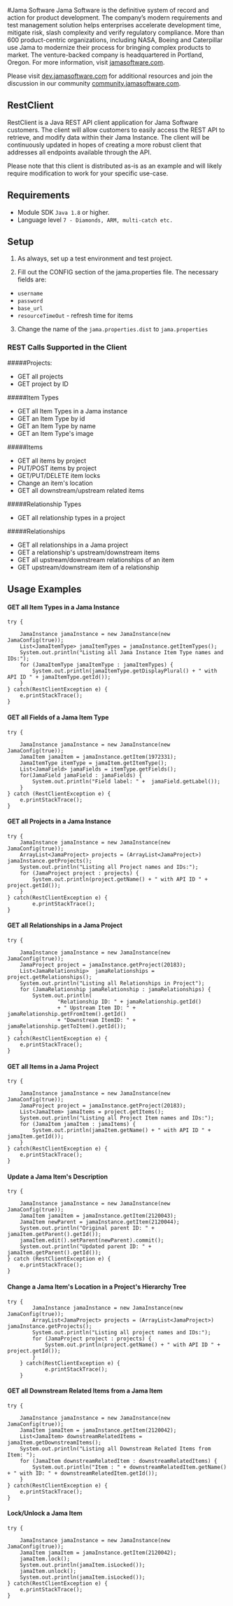 #Jama Software
Jama Software is the definitive system of record and action for product development. The company’s modern requirements and test management solution helps enterprises accelerate development time, mitigate risk, slash complexity and verify regulatory compliance. More than 600 product-centric organizations, including NASA, Boeing and Caterpillar use Jama to modernize their process for bringing complex products to market. The venture-backed company is headquartered in Portland, Oregon. For more information, visit [jamasoftware.com](http://jamasoftware.com).

Please visit [dev.jamasoftware.com](http://dev.jamasoftware.com) for additional resources and join the discussion in our community [community.jamasoftware.com](http://community.jamasoftware.com).

## RestClient
RestClient is a Java REST API client application for Jama Software customers. The client will allow customers to easily access the REST API to retrieve, and modify data within their Jama Instance. 
The client will be continuously updated in hopes of creating a more robust client that addresses all endpoints available through the API.

Please note that this client is distributed as-is as an example and will likely require modification to work for your specific use-case.


## Requirements
- Module SDK `Java 1.8` or higher.
- Language level `7 - Diamonds, ARM, multi-catch etc.`


## Setup
1. As always, set up a test environment and test project.

2. Fill out the CONFIG section of the jama.properties file.  The necessary fields are:
  - ```username```
  - ```password```
  - ```base_url```
  - ```resourceTimeOut```     - refresh time for items
  
3. Change the name of the `jama.properties.dist`  to  `jama.properties`



### REST Calls Supported in the Client

#####Projects: 
- GET all projects 
- GET project by ID

#####Item Types
- GET all Item Types in a Jama instance 
- GET an Item Type by id
- GET an Item Type by name
- GET an Item Type's image

#####Items
- GET all items by project 
- PUT/POST items by project
- GET/PUT/DELETE item locks
- Change an item's location 
- GET all downstream/upstream related items

#####Relationship Types
- GET all relationship types in a project

#####Relationships
- GET all relationships in a Jama project 
- GET a relationship's upstream/downstream items
- GET all upstream/downstream relationships of an item
- GET upstream/downstream item of a relationship



## Usage Examples
#### GET all Item Types in a Jama Instance 
```
try {

    JamaInstance jamaInstance = new JamaInstance(new JamaConfig(true));
    List<JamaItemType> jamaItemTypes = jamaInstance.getItemTypes();
    System.out.println("Listing all Jama Instance Item Type names and IDs:");
    for (JamaItemType jamaItemType : jamaItemTypes) {
        System.out.println(jamaItemType.getDisplayPlural() + " with API ID " + jamaItemType.getId());
    }
} catch(RestClientException e) {
    e.printStackTrace();
}
```
#### GET all Fields of a Jama Item Type
```
try {

    JamaInstance jamaInstance = new JamaInstance(new JamaConfig(true));
    JamaItem jamaItem = jamaInstance.getItem(1972331);
    JamaItemType itemType = jamaItem.getItemType();
    List<JamaField> jamaFields = itemType.getFields();
    for(JamaField jamaField : jamaFields) {
        System.out.println("Field label: " +  jamaField.getLabel());
    }
} catch (RestClientException e) {
    e.printStackTrace();
}
```
#### GET all Projects in a Jama Instance
```
try {
    JamaInstance jamaInstance = new JamaInstance(new JamaConfig(true));
    ArrayList<JamaProject> projects = (ArrayList<JamaProject>) jamaInstance.getProjects();
    System.out.println("Listing all Project names and IDs:");
    for (JamaProject project : projects) {
        System.out.println(project.getName() + " with API ID " + project.getId());
    }
} catch(RestClientException e) {
        e.printStackTrace();
}
```
#### GET all Relationships in a Jama Project
```
try {

    JamaInstance jamaInstance = new JamaInstance(new JamaConfig(true));
    JamaProject project = jamaInstance.getProject(20183);
    List<JamaRelationship>  jamaRelationships = project.getRelationships();
    System.out.println("Listing all Relationships in Project");
    for (JamaRelationship jamaRelationship : jamaRelationships) {
        System.out.println(
                "Relationship ID: " + jamaRelationship.getId() 
                + " Upstream Item ID: " + jamaRelationship.getFromItem().getId() 
                + "Downstream ItemID: " + jamaRelationship.getToItem().getId());
    }
} catch(RestClientException e) {
    e.printStackTrace();
}
```
#### GET all Items in a Jama Project
```
try {

    JamaInstance jamaInstance = new JamaInstance(new JamaConfig(true));
    JamaProject project = jamaInstance.getProject(20183);
    List<JamaItem> jamaItems = project.getItems();
    System.out.println("Listing all Project Item names and IDs:");
    for (JamaItem jamaItem : jamaItems) {
        System.out.println(jamaItem.getName() + " with API ID " + jamaItem.getId());
    }
} catch(RestClientException e) {
    e.printStackTrace();
}
```
#### Update a Jama Item's Description
```
try {

    JamaInstance jamaInstance = new JamaInstance(new JamaConfig(true));
    JamaItem jamaItem = jamaInstance.getItem(2120043);
    JamaItem newParent = jamaInstance.getItem(2120044);
    System.out.println("Original parent ID: " + jamaItem.getParent().getId());
    jamaItem.edit().setParent(newParent).commit();
    System.out.println("Updated parent ID: " + jamaItem.getParent().getId());
} catch (RestClientException e) {
    e.printStackTrace();
}
```
#### Change a Jama Item's Location in a Project's Hierarchy Tree
```
try {
        JamaInstance jamaInstance = new JamaInstance(new JamaConfig(true));
        ArrayList<JamaProject> projects = (ArrayList<JamaProject>) jamaInstance.getProjects();
        System.out.println("Listing all project names and IDs:");
        for (JamaProject project : projects) {
            System.out.println(project.getName() + " with API ID " + project.getId());
        }
    } catch(RestClientException e) {
            e.printStackTrace();
    }
```
#### GET all Downstream Related Items from a Jama Item
```
try {

    JamaInstance jamaInstance = new JamaInstance(new JamaConfig(true));
    JamaItem jamaItem = jamaInstance.getItem(2120042);
    List<JamaItem> downstreamRelatedItems = jamaItem.getDownstreamItems();
    System.out.println("Listing all Downstream Related Items from Item: ");
    for (JamaItem downstreamRelatedItem : downstreamRelatedItems) {
        System.out.println("Item : " + downstreamRelatedItem.getName() + " with ID: " + downstreamRelatedItem.getId());
    }
} catch(RestClientException e) {
    e.printStackTrace();
}
```
#### Lock/Unlock a Jama Item
```
try {

    JamaInstance jamaInstance = new JamaInstance(new JamaConfig(true));
    JamaItem jamaItem = jamaInstance.getItem(2120042);
    jamaItem.lock();
    System.out.println(jamaItem.isLocked());
    jamaItem.unlock();
    System.out.println(jamaItem.isLocked());
} catch(RestClientException e) {
    e.printStackTrace();
}
```
